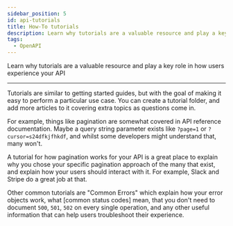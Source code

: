 ```yaml
---
sidebar_position: 5
id: api-tutorials
title: How-To tutorials
description: Learn why tutorials are a valuable resource and play a key role in how users experience your API
tags:
  - OpenAPI
---
```


Learn why tutorials are a valuable resource and play a key role in how users experience your API

---

<!--alex disable easy-->

Tutorials are similar to getting started guides, but with the goal of making it easy to perform a particular use case.
You can create a tutorial folder, and add more articles to it covering extra topics as questions come in.

<!--alex enable easy-->

For example, things like pagination are somewhat covered in API reference documentation.
Maybe a query string parameter exists like `?page=1` or `?cursor=s24dfkjfhkdf`, and whilst some developers might understand that, many won't.

A tutorial for how pagination works for your API is a great place
to explain why you chose your specific pagination approach of the many that exist,
and explain how your users should interact with it. For example, Slack and Stripe do a great job at that.

Other common tutorials are "Common Errors" which explain how your error objects work,
what [common status codes] mean,
that you don't need to document `500`, `501`, `502` on every single operation,
and any other useful information that can help users troubleshoot their experience.
